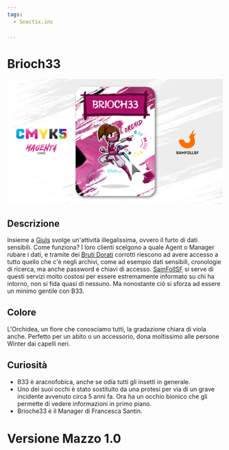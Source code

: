 ```yaml
---
tags:
  - Snoctix.inc

...
```


# Brioch33

![brioche33](../eg/M/santin.jpg)

## Descrizione

Insieme a [Giuls](../Ciano/pistilli.md) svolge un'attività illegalissima, ovvero il furto di dati sensibili. Come funziona? I loro clienti scelgono a quale Agent o Manager rubare i dati, e tramite dei [Bruti Dorati](../Remix/metal.md) corrotti riescono ad avere accesso a tutto quello che c'è negli archivi, come ad esempio dati sensibili, cronologie di ricerca, ma anche password e chiavi di accesso. [SamFollSF](../Remix/samfollsf.md) si serve di questi servizi molto costosi per essere estremamente informato su chi ha intorno, non si fida quasi di nessuno. Ma nonostante ciò si sforza ad essere un minimo gentile con B33.

## Colore

L'Orchidea, un fiore che conosciamo tutti, la gradazione chiara di viola anche. Perfetto per un abito o un accessorio, dona moltissimo alle persone Winter dai capelli neri.

## Curiosità

- B33 è aracnofobica, anche se odia tutti gli insetti in generale.
- Uno dei suoi occhi è stato sostituito da una protesi per via di un grave incidente avvenuto circa 5 anni fa. Ora ha un occhio bionico che gli permette di vedere informazioni in primo piano.
- Brioche33 è il Manager di Francesca Santin.

# Versione Mazzo 1.0